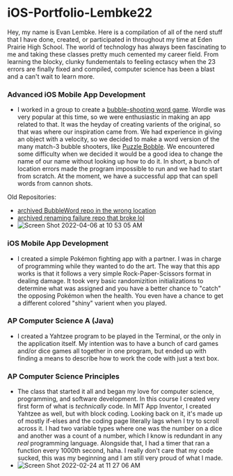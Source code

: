 # iOS-Portfolio-Lembke22
Hey, my name is Evan Lembke. Here is a compilation of all of the nerd stuff that I have done, created, or participated in throughout my time at Eden Prairie High School. The world of technology has always been fascinating to me and taking these classes pretty much cemented my career field. From learning the blocky, clunky fundementals to feeling ectascy when the 23 errors are finally fixed and compiled, computer science has been a blast and a can't wait to learn more.


### Advanced iOS Mobile App Development
* I worked in a group to create a [bubble-shooting word game](https://github.com/EPHS-iOS/BubbleWords). Wordle was very popular at this time, so we were enthusiastic in making an app related to that. It was the heyday of creating varients of the original, so that was where our inspiration came from. We had experience in giving an object with a velocity, so we decided to make a word version of the many match-3 bubble shooters, like [Puzzle Bobble](https://en.wikipedia.org/wiki/Puzzle_Bobble). We encountered some difficulty when we decided it would be a good idea to change the name of our name without looking up how to do it. In short, a bunch of location errors made the program impossible to run and we had to start from scratch. At the moment, we have a successful app that can spell words from cannon shots.

Old Repositories:
* [archived BubbleWord repo in the wrong location](https://github.com/90306561/BubbleWords)
* [archived renaming failure repo that broke lol](https://github.com/EPHS-iOS/jake-evan-erik)
* ![Screen Shot 2022-04-06 at 10 53 05 AM](https://user-images.githubusercontent.com/60675994/162016615-9b4ccfce-b6b2-4172-88df-7c83ce1dc091.png)


### iOS Mobile App Development
* I created a simple Pokémon fighting app with a partner. I was in charge of programming while they wanted to do the art. The way that this app works is that it follows a very simple Rock-Paper-Scissors format in dealing damage. It took very basic randomizition initializations to determine what was assigned and you have a better chance to "catch" the opposing Pokémon when the health. You even have a chance to get a different colored "shiny" varient when you played.

### AP Computer Science A (Java)
* I created a Yahtzee program to be played in the Terminal, or the only in the application itself. My intention was to have a bunch of card games and/or dice games all together in one program, but ended up with finding a means to describe how to work the code with just a text box.


### AP Computer Science Principles
* The class that started it all and began my love for computer science, programming, and software development. In this course I created very first form of what is *technically* code. In MIT App Inventor, I created Yahtzee as well, but with block coding. Looking back on it, it's made up of mostly if-elses and the coding page literally lags when I try to scroll across it. I had two variable types where one was the number on a dice and another was a count of a number, which I know is redundant in any *real* programming language. Alongside that, I had a timer that ran a function every 1000th second, haha. I really don't care that my code sucked, this was my beginning and I am still very proud of what I made.
* ![Screen Shot 2022-02-24 at 11 27 06 AM](https://user-images.githubusercontent.com/60675994/155734207-a2dca7d0-e8c3-4a46-b43d-148def9cc7bf.png)

